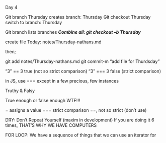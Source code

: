 
Day 4

Git branch Thursday			creates branch: Thursday
Git checkout Thursday		switch to branch: Thursday

Git branch				lists branches
***Combine all: git checkout –b Thursday***

create file Today: notes/Thursday-nathans.md

then; 

git add notes/Thursday-nathans.md
git commit-m “add file for Thurdsday”

“3” == 3 true (not so strict comparison)
“3” === 3 false (strict comparison)

in JS, use === except in a few precious, few instances

Truthy & Falsy

True enough or false enough WTF!!!

= assigns a value
=== strict comparison
==, not so strict (don’t use)


DRY: Don’t Repeat Yourself (maxim in development)
If you are doing it 6 times, THAT’S WHY WE HAVE COMPUTERS

FOR LOOP: 
We have a sequence of things that we can use an iterator for
